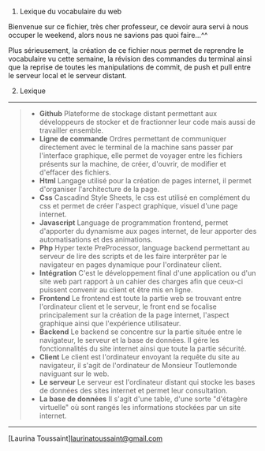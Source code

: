 1. Lexique du vocabulaire du web  

Bienvenue sur ce fichier, très cher professeur, ce devoir aura servi à nous occuper le weekend, alors nous ne savions pas quoi faire...^^  

Plus sérieusement, la création de ce fichier nous permet de reprendre le vocabulaire vu cette semaine,  la révision des commandes du terminal ainsi que la reprise de toutes les manipulations de commit, de push et pull entre le serveur local et le serveur distant.</p>

2. Lexique

***

> - **Github**
> Plateforme de stockage distant permettant aux développeurs de stocker et de fractionner leur code mais aussi de travailler ensemble.
> - **Ligne de commande**
> Ordres permettant de communiquer directement avec le terminal de la machine sans passer par l'interface graphique, elle permet de voyager entre les fichiers présents sur la machine, de créer, d'ouvrir, de modifier et d'effacer des fichiers.
> - **Html**
> Langage utilisé pour la création de pages internet, il permet d'organiser l'architecture de la page.
> - **Css**
> Cascadind Style Sheets, le css est utilisé en complément du css et permet de créer l'aspect graphique, visuel d'une page internet.
> - **Javascript**
> Language de programmation frontend, permet d'apporter du dynamisme aux pages internet, de leur apporter des automatisations et des animations.
> - **Php**
> Hyper texte PreProcessor, language backend permettant au serveur de lire des scripts et de les faire interprêter par le navigateur en pages dynamique pour l'ordinateur client.
> - **Intégration**
> C'est le développement final d'une application ou d'un site web part rapport à un cahier des charges afin que ceux-ci puissent convenir au client et être mis en ligne.
> - **Frontend** 
> Le frontend est toute la partie web se trouvant entre l'ordinateur client et le serveur, le front end se focalise principalement sur la création de la page internet, l'aspect graphique ainsi que l'expérience utilisateur.		  
> - **Backend**
> Le backend se concentre sur la partie située entre le navigateur, le serveur et la base de données. Il gére les fonctionnalités du site internet ainsi que toute la partie sécurité.
> - **Client**
> Le client est l'ordinateur envoyant la requête du site au navigateur, il s'agit de l'ordinateur de Monsieur Toutlemonde naviguant sur le web.
> - **Le serveur**
>Le serveur est l'ordinateur distant qui stocke les bases de données des sites internet et permet leur consultation.
> - **La base de données**
> Il s'agit d'une table, d'une sorte "d'étagère virtuelle" où sont rangés les informations stockées par un site internet.

***

[Laurina Toussaint]<laurinatoussaint@gmail.com>



